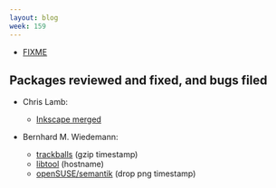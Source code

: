 ```yaml
---
layout: blog
week: 159
---
```


* [FIXME](https://github.com/rust-lang/rust/issues/50556)

Packages reviewed and fixed, and bugs filed
-------------------------------------------

  * Chris Lamb:
    * [Inkscape merged](https://gitlab.com/inkscape/inkscape/merge_requests/219)

  * Bernhard M. Wiedemann:
    * [trackballs](https://github.com/trackballs/trackballs/pull/17) (gzip timestamp)
    * [libtool](https://build.opensuse.org/request/show/605522) (hostname)
    * [openSUSE/semantik](https://build.opensuse.org/request/show/605520) (drop png timestamp)

